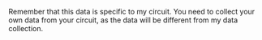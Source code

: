 Remember that this data is specific to my circuit. You need to collect your own data from your circuit, as the data will be different from my data collection.
